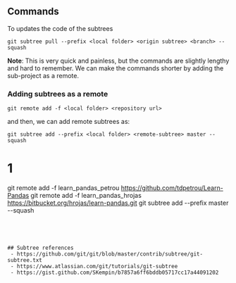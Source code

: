 

## Commands

To updates the code of the subtrees
```
git subtree pull --prefix <local folder> <origin subtree> <branch> --squash

```

**Note**: This is very quick and painless, but the commands are slightly lengthy and hard to remember. We can make the commands shorter by adding the sub-project as a remote.

### Adding subtrees as a remote

```
git remote add -f <local folder> <repository url>
```

and then, we can add remote subtrees as: 
```
git subtree add --prefix <local folder> <remote-subtree> master --squash
```


# 1
git remote add -f learn_pandas_petrou https://github.com/tdpetrou/Learn-Pandas
git remote add -f learn_pandas_hrojas https://bitbucket.org/hrojas/learn-pandas.git
git subtree add --prefix <local folder> <remote-subtree> master --squash


```




## Subtree references
 - https://github.com/git/git/blob/master/contrib/subtree/git-subtree.txt
 - https://www.atlassian.com/git/tutorials/git-subtree
 - https://gist.github.com/SKempin/b7857a6ff6bddb05717cc17a44091202
